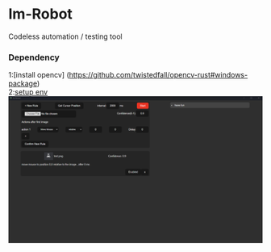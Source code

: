 # Im-Robot
Codeless automation / testing tool 
### Dependency
1:[install opencv] (https://github.com/twistedfall/opencv-rust#windows-package)<br/>
2:[setup env](https://github.com/twistedfall/opencv-rust/issues/118#issuecomment-619608278)
<img src="https://raw.githubusercontent.com/44vogan/Im-Robot/main/screenshot.png" alt="Screen shot"><br/>
